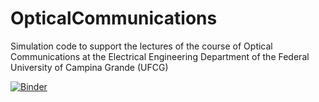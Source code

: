# OpticalCommunications
Simulation code to support the lectures of the course of Optical Communications at the Electrical Engineering Department of the Federal University of Campina Grande (UFCG)

[![Binder](https://mybinder.org/badge_logo.svg)](https://mybinder.org/v2/gh/edsonportosilva/OpticalCommunications/HEAD?urlpath=lab)
